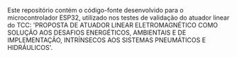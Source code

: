 Este repositório contém o código-fonte desenvolvido para o microcontrolador ESP32, utilizado nos testes de validação do atuador linear do TCC:
'PROPOSTA DE ATUADOR LINEAR ELETROMAGNÉTICO COMO SOLUÇÃO AOS DESAFIOS ENERGÉTICOS, AMBIENTAIS E DE IMPLEMENTAÇÃO, INTRÍNSECOS AOS SISTEMAS PNEUMÁTICOS E HIDRÁULICOS'.
